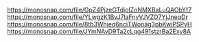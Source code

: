 https://monosnap.com/file/GpZ4PjzeGTdjoIZnNMXBaLuQAObYf7
https://monosnap.com/file/YLwgzK1BvJ7laFnyVJVZO7YjJneqDr
https://monosnap.com/file/8tb3Whjeq6nciTWonag3pbKwiPSPyH
https://monosnap.com/file/JYmNAvD9Ta2cLqg491stzrBa2Exy8A
